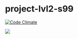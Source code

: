 # project-lvl2-s99

[![Code Climate](https://codeclimate.com/github/KruglovDV/project-lvl2-s99/badges/gpa.svg)](https://codeclimate.com/github/KruglovDV/project-lvl1-s92)

<a href="https://codeclimate.com/github/KruglovDV/project-lvl2-s99"><img src="https://codeclimate.com/github/KruglovDV/project-lvl1-s92/badges/issue_count.svg" /></a>
